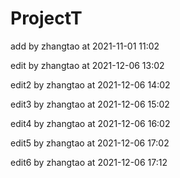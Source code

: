 # ProjectT

add by zhangtao at 2021-11-01 11:02

edit by zhangtao at 2021-12-06 13:02

edit2 by zhangtao at 2021-12-06 14:02

edit3 by zhangtao at 2021-12-06 15:02

edit4 by zhangtao at 2021-12-06 16:02

edit5 by zhangtao at 2021-12-06 17:02

edit6 by zhangtao at 2021-12-06 17:12
